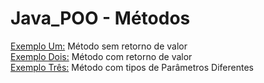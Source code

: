 # Java_POO - Métodos
<a href="https://github.com/ferreiraluizga/Java_POO/tree/metodos/ExemploUm">Exemplo Um:</a> Método sem retorno de valor<br>
<a href="https://github.com/ferreiraluizga/Java_POO/tree/metodos/ExemploDois">Exemplo Dois:</a> Método com retorno de valor<br>
<a href="https://github.com/ferreiraluizga/Java_POO/tree/metodos/ExemploTres">Exemplo Três:</a> Método com tipos de Parâmetros Diferentes<br>
